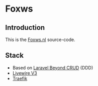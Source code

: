 # Foxws

## Introduction

This is the [Foxws.nl](https://foxws.nl/) source-code.

## Stack

- Based on [Laravel Beyond CRUD](https://laravel-beyond-crud.com/) (DDD)
- [Livewire V3](https://livewire.laravel.com/)
- [Traefik](https://traefik.io/traefik/)
